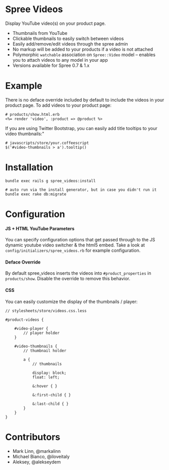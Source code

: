 Spree Videos
===========

Display YouTube video(s) on your product page.

* Thumbnails from YouTube
* Clickable thumbnails to easily switch between videos
* Easily add/remove/edit videos through the spree admin
* No markup will be added to your products if a video is not attached
* Polymorphic `watchable` association on `Spree::Video` model – enables you to attach videos to any model in your app
* Versions available for Spree 0.7 & 1.x

Example
=======
There is no deface override included by default to include the videos in your product page. To add videos to your product page:

	# products/show.html.erb
	<%= render 'video', :product => @product %>
	
If you are using Twitter Bootstrap, you can easily add title tooltips to your video thumbnails:"
	
	# javascripts/store/your.coffeescript
	$('#video-thumbnails > a').tooltip()

Installation
============

	bundle exec rails g spree_videos:install
	
	# auto run via the install generator, but in case you didn't run it
	bundle exec rake db:migrate
	
Configuration
=============
#### JS + HTML YouTube Parameters

You can specify configuration options that get passed through to the JS dynamic youtube video switcher & the html5 embed. Take a look at `config/initializers/spree_videos.rb` for example configuration.

#### Deface Override

By default spree_videos inserts the videos into `#product_properties` in `products/show`. Disable the override to remove this behavior.

#### CSS
You can easily customize the display of the thumbnails / player:
	
	// stylesheets/store/videos.css.less
	
	#product-videos {
	
		#video-player {
			// player holder
		}
	
		#video-thumbnails {
			// thumbnail holder
	
			a {
				// thumbnails 
	
				display: block;
				float: left;
	
				&:hover { }
				
				&:first-child { }
				
				&:last-child { }
			}
		}
	}

Contributors
============
* Mark Linn, @markalinn
* Michael Bianco, @iloveitaly
* Aleksey, @alekseydem